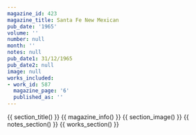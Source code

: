 ```yaml
---
magazine_id: 423
magazine_title: Santa Fe New Mexican
pub_date: '1965'
volume: ''
number: null
month: ''
notes: null
pub_date1: 31/12/1965
pub_date2: null
image: null
works_included:
- work_id: 587
  magazine_page: '6'
  published_as: ''
---
```


{{ section_title() }}
{{ magazine_info() }}
{{ section_image() }}
{{ notes_section() }}
{{ works_section() }}
